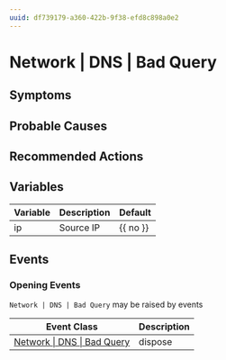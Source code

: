 ```yaml
---
uuid: df739179-a360-422b-9f38-efd8c898a0e2
---
```

# Network | DNS | Bad Query

## Symptoms

## Probable Causes

## Recommended Actions

## Variables

Variable | Description | Default
--- | --- | ---
ip | Source IP | {{ no }}

## Events

### Opening Events
`Network | DNS | Bad Query` may be raised by events

Event Class | Description
--- | ---
[Network \| DNS \| Bad Query](../../../event-classes/network/dns/bad-query.md) | dispose
